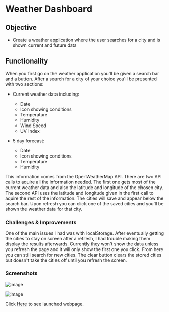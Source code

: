 # Weather Dashboard

## Objective

* Create a weather application where the user searches for a city and is shown current and future data

## Functionality

When you first go on the weather application you'll be given a search bar and a button. After a search for a city of your choice you'll be presented with two sections:
  * Current weather data including:
    * Date
    * Icon showing conditions
    * Temperature
    * Humidity
    * Wind Speed
    * UV Index

  * 5 day forecast:
    * Date
    * Icon showing conditions
    * Temperature
    * Humidity

This information comes from the OpenWeatherMap API. There are two API calls to aquire all the information needed. The first one gets most of the current weather data and also the latitude and longitude of the chosen city. The second API uses the latitude and longitude given in the first call to aquire the rest of the information. The cities will save and appear below the search bar. Upon refresh you can click one of the saved cities and you'll be shown the weather data for that city.

### Challenges & Improvements

One of the main issues I had was with localStorage. After eventually getting the cities to stay on screen after a refresh, I had trouble making them display the results afterwards. Currently they won't show the data unless you refresh the page and it will only show the first one you click. From here you can still search for new cities. The clear button clears the stored cities but doesn't take the cities off until you refresh the screen.

### Screenshots

![image](https://user-images.githubusercontent.com/69565347/95931416-f2c4f800-0d7d-11eb-94fc-f57f355c048d.png)

![image](https://user-images.githubusercontent.com/69565347/95931525-391a5700-0d7e-11eb-8a98-dbae453b60d0.png)

Click [Here](https://npcoding25.github.io/Homework6.Weather-App/) to see launched webpage.